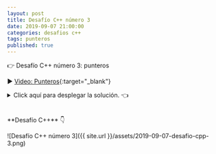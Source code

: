 ```yaml
---
layout: post
title: Desafío C++ número 3
date: 2019-09-07 21:00:00
categories: desafios c++
tags: punteros
published: true
---
```


👉 Desafío C++ número 3: punteros

▶️ [Video: Punteros](https://www.youtube.com/watch?v=s8T7cPnYrz0){:target="_blank"}

<details><summary>Click aquí para desplegar la solución. 👈</summary>
<br />
<br />✏️ Es importante reconocer que el operador & da la dirección de una variable y el operador de indirección * hace que se vaya a buscar el valor guardado en la dirección indicada por la variable (desreferencia).
<br />
<div markdown="1">![Solución al desafío]({{ site.url }}/assets/2019-09-07-desafio-cpp-3-solucion.png)
  </div></details>

<br />
<br />
**Desafío C++** 👇

![Desafío C++ número 3]({{ site.url }}/assets/2019-09-07-desafio-cpp-3.png)

